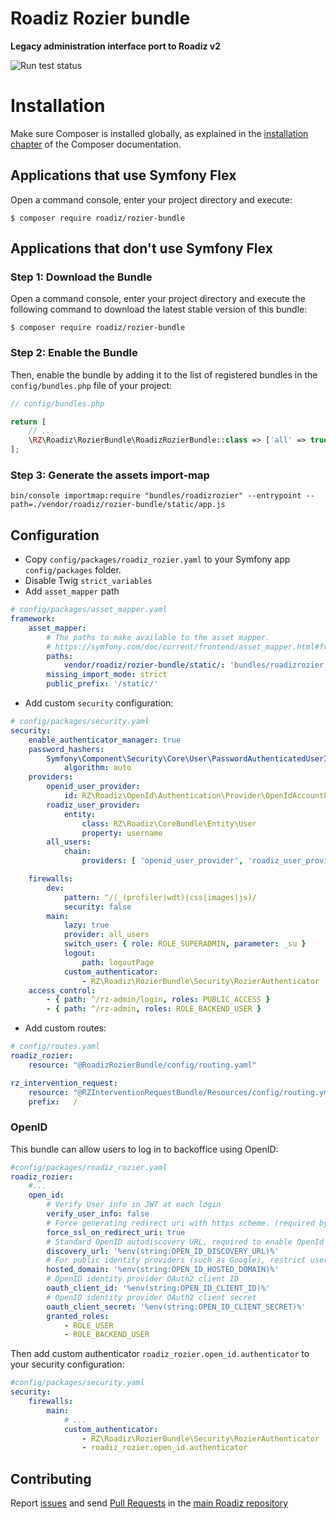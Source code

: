 # Roadiz Rozier bundle
**Legacy administration interface port to Roadiz v2**

![Run test status](https://github.com/roadiz/rozier-bundle/actions/workflows/run-test.yml/badge.svg?branch=develop)

Installation
============

Make sure Composer is installed globally, as explained in the
[installation chapter](https://getcomposer.org/doc/00-intro.md)
of the Composer documentation.

Applications that use Symfony Flex
----------------------------------

Open a command console, enter your project directory and execute:

```console
$ composer require roadiz/rozier-bundle
```

Applications that don't use Symfony Flex
----------------------------------------

### Step 1: Download the Bundle

Open a command console, enter your project directory and execute the
following command to download the latest stable version of this bundle:

```console
$ composer require roadiz/rozier-bundle
```

### Step 2: Enable the Bundle

Then, enable the bundle by adding it to the list of registered bundles
in the `config/bundles.php` file of your project:

```php
// config/bundles.php

return [
    // ...
    \RZ\Roadiz\RozierBundle\RoadizRozierBundle::class => ['all' => true],
];
```

### Step 3: Generate the assets import-map

```shell
bin/console importmap:require "bundles/roadizrozier" --entrypoint --path=./vendor/roadiz/rozier-bundle/static/app.js
```

## Configuration

- Copy `config/packages/roadiz_rozier.yaml` to your Symfony app `config/packages` folder.
- Disable Twig `strict_variables`
- Add `asset_mapper` path
```yaml
# config/packages/asset_mapper.yaml
framework:
    asset_mapper:
        # The paths to make available to the asset mapper.
        # https://symfony.com/doc/current/frontend/asset_mapper.html#framework-asset-mapper-paths
        paths:
            vendor/roadiz/rozier-bundle/static/: 'bundles/roadizrozier'
        missing_import_mode: strict
        public_prefix: '/static/'
```
- Add custom `security` configuration:
```yaml
# config/packages/security.yaml
security:
    enable_authenticator_manager: true
    password_hashers:
        Symfony\Component\Security\Core\User\PasswordAuthenticatedUserInterface:
            algorithm: auto
    providers:
        openid_user_provider:
            id: RZ\Roadiz\OpenId\Authentication\Provider\OpenIdAccountProvider
        roadiz_user_provider:
            entity:
                class: RZ\Roadiz\CoreBundle\Entity\User
                property: username
        all_users:
            chain:
                providers: [ 'openid_user_provider', 'roadiz_user_provider' ]

    firewalls:
        dev:
            pattern: ^/(_(profiler|wdt)|css|images|js)/
            security: false
        main:
            lazy: true
            provider: all_users
            switch_user: { role: ROLE_SUPERADMIN, parameter: _su }
            logout:
                path: logoutPage
            custom_authenticator:
                - RZ\Roadiz\RozierBundle\Security\RozierAuthenticator
    access_control:
        - { path: ^/rz-admin/login, roles: PUBLIC_ACCESS }
        - { path: ^/rz-admin, roles: ROLE_BACKEND_USER }
```
- Add custom routes:
```yaml
# config/routes.yaml
roadiz_rozier:
    resource: "@RoadizRozierBundle/config/routing.yaml"

rz_intervention_request:
    resource: "@RZInterventionRequestBundle/Resources/config/routing.yml"
    prefix:   /
```

### OpenID

This bundle can allow users to log in to backoffice using OpenID:

```yaml
#config/packages/roadiz_rozier.yaml
roadiz_rozier:
    #...
    open_id:
        # Verify User info in JWT at each login
        verify_user_info: false
        # Force generating redirect uri with https scheme. (required by some OpenID providers)
        force_ssl_on_redirect_uri: true
        # Standard OpenID autodiscovery URL, required to enable OpenId login in Roadiz CMS.
        discovery_url: '%env(string:OPEN_ID_DISCOVERY_URL)%'
        # For public identity providers (such as Google), restrict users emails by their domain.
        hosted_domain: '%env(string:OPEN_ID_HOSTED_DOMAIN)%'
        # OpenID identity provider OAuth2 client ID
        oauth_client_id: '%env(string:OPEN_ID_CLIENT_ID)%'
        # OpenID identity provider OAuth2 client secret
        oauth_client_secret: '%env(string:OPEN_ID_CLIENT_SECRET)%'
        granted_roles:
            - ROLE_USER
            - ROLE_BACKEND_USER
```

Then add custom authenticator `roadiz_rozier.open_id.authenticator` to your security configuration:


```yaml
#config/packages/security.yaml
security:
    firewalls:
        main:
            # ...
            custom_authenticator:
                - RZ\Roadiz\RozierBundle\Security\RozierAuthenticator
                - roadiz_rozier.open_id.authenticator
```

## Contributing

Report [issues](https://github.com/roadiz/core-bundle-dev-app/issues) and send [Pull Requests](https://github.com/roadiz/core-bundle-dev-app/pulls) in the [main Roadiz repository](https://github.com/roadiz/core-bundle-dev-app)
